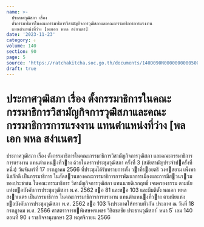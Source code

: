 ```yaml
---
name: >-
  ประกาศวุฒิสภา เรื่อง
  ตั้งกรรมาธิการในคณะกรรมาธิการวิสามัญกิจการวุฒิสภาและคณะกรรมาธิการการแรงงาน
  แทนตำแหน่งที่ว่าง [พลเอก พหล สง่าเนตร]
date: '2023-11-23'
category: ง
volume: 140
section: 90
page: 5
source: 'https://ratchakitcha.soc.go.th/documents/140D090N0000000000500.pdf'
draft: true
---
```


# ประกาศวุฒิสภา เรื่อง ตั้งกรรมาธิการในคณะกรรมาธิการวิสามัญกิจการวุฒิสภาและคณะกรรมาธิการการแรงงาน แทนตำแหน่งที่ว่าง [พลเอก พหล สง่าเนตร]

ประกาศวุฒิสภา เรื่อง ตั้งกรรมาธิการในคณะกรรมาธิการวิสามัญกิจการวุฒิสภา และคณะกรรมาธิการการแรงงาน แทนตําแหนงที่วาง ด้วยในคราวประชุมวุฒิสภา ครั้งที่ 3 (สมัยสามัญประจําปครั้งที่หนึ่ง) วันจันทร์ที่ 17 กรกฎาคม 2566 ที่ประชุมได้รับทราบการตั้ง วาที่รอยตรี วงศสยาม เพ็งพานิชภักดี เป็นกรรมาธิการ ในสัดสวนของคณะกรรมาธิการการพัฒนาการเมืองและการมีสวนรวมของประชาชน ในคณะกรรมาธิการ วิสามัญกิจการวุฒิสภา แทนนายดิเรกฤทธิ์ เจนครองธรรม ตามนัยแห่งขอบังคับการประชุมวุฒิสภา พ.ศ. 2562 ขอ 81 และขอ 103 และมีมติตั้ง พลเอก พหล สงาเนตร เป็นกรรมาธิการ ในคณะกรรมาธิการการแรงงาน แทนตําแหนงที่วาง ตามนัยแห่งขอบังคับการประชุมวุฒิสภา พ.ศ. 2562 ขอ 103 จึงประกาศให้ทราบทั่วกัน ประกาศ ณ วันที่ 18 กรกฎาคม พ.ศ. 2566 ศาสตราจารยพิเศษพรเพชร วิชิตชลชัย ประธานวุฒิสภา ้ หนา 5 ่ เลม 140 ตอนที่ 90 ง ราชกิจจานุเบกษา 23 พฤศจิกายน 2566
